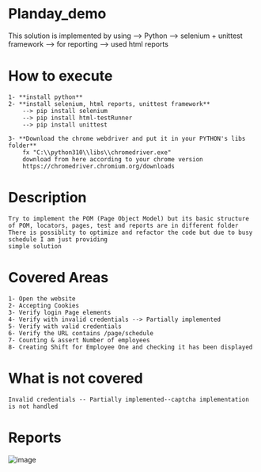 # Planday_demo
This solution is implemented by using 
--> Python
--> selenium + unittest framework
--> for reporting --> used html reports 

# How to execute 
    1- **install python** 
    2- **install selenium, html reports, unittest framework** 
        --> pip install selenium
        --> pip install html-testRunner
        --> pip install unittest
    
    3- **Download the chrome webdriver and put it in your PYTHON's libs folder**
        fx "C:\\python310\\libs\\chromedriver.exe"
        download from here according to your chrome version
        https://chromedriver.chromium.org/downloads

# Description
    Try to implement the POM (Page Object Model) but its basic structure
    of POM, locators, pages, test and reports are in different folder
    There is possiblity to optimize and refactor the code but due to busy schedule I am just providing 
    simple solution 

# Covered Areas 
    1- Open the website
    2- Accepting Cookies
    3- Verify login Page elements
    4- Verify with invalid credentials --> Partially implemented 
    5- Verify with valid credentials  
    6- Verify the URL contains /page/schedule
    7- Counting & assert Number of employees
    8- Creating Shift for Employee One and checking it has been displayed

# What is not covered
    Invalid credentials -- Partially implemented--captcha implementation is not handled

# Reports 
![image](https://user-images.githubusercontent.com/18198800/195116775-b8c3b570-a996-4807-a969-04a223edd651.png)




